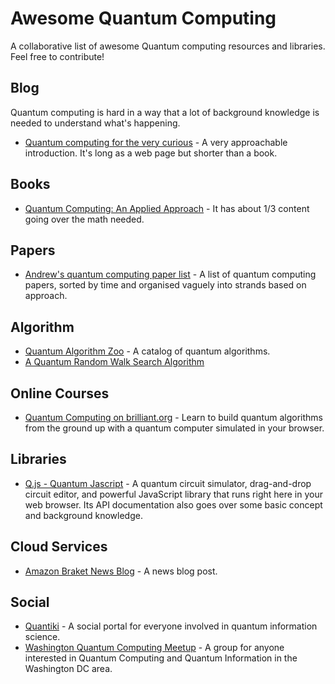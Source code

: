 # Awesome Quantum Computing
A collaborative list of awesome Quantum computing resources and libraries. Feel free to contribute!

## Blog
Quantum computing is hard in a way that a lot of background knowledge is needed to understand what's happening.

* [Quantum computing for the very curious](https://quantum.country/qcvc) - A very approachable introduction. It's long as a web page but shorter than a book.

## Books

* [Quantum Computing: An Applied Approach](https://www.amazon.com/Quantum-Computing-Approach-Jack-Hidary/dp/3030239217) - It has about 1/3 content going over the math needed.

## Papers

* [Andrew's quantum computing paper list](https://github.com/andrewbirkett/quantum/blob/master/quantum-computing-papers.md) - A list of quantum computing papers, sorted by time and organised vaguely into strands based on approach.

## Algorithm

* [Quantum Algorithm Zoo](https://quantumalgorithmzoo.org/) - A catalog of quantum algorithms.
* [A Quantum Random Walk Search Algorithm](https://www.arxiv-vanity.com/papers/quant-ph/0210064/)

## Online Courses

* [Quantum Computing on brilliant.org](https://brilliant.org/courses/quantum-computing/) - Learn to build quantum algorithms from the ground up with a quantum computer simulated in your browser.

## Libraries

* [Q.js - Quantum Jascript](https://quantumjavascript.app/) - A quantum circuit simulator, drag-and-drop circuit editor, and powerful JavaScript library that runs right here in your web browser. Its API documentation also goes over some basic concept and background knowledge.

## Cloud Services

* [Amazon Braket News Blog](https://aws.amazon.com/blogs/aws/amazon-braket-get-started-with-quantum-computing/) - A news blog post.

## Social

* [Quantiki](https://www.quantiki.org/) - A social portal for everyone involved in quantum information science.
* [Washington Quantum Computing Meetup](https://www.meetup.com/Washington-Quantum-Computing-Meetup) - A group for anyone interested in Quantum Computing and Quantum Information in the Washington DC area. 

